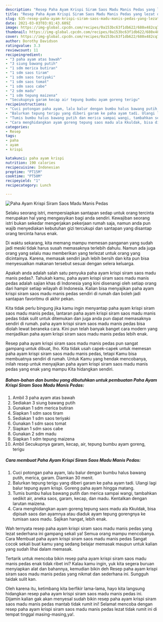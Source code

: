 ```yaml
---
description: "Resep Paha Ayam Krispi Siram Saos Madu Manis Pedas yang lezat dan Mudah Dibuat"
title: "Resep Paha Ayam Krispi Siram Saos Madu Manis Pedas yang lezat dan Mudah Dibuat"
slug: 635-resep-paha-ayam-krispi-siram-saos-madu-manis-pedas-yang-lezat-dan-mudah-dibuat
date: 2021-03-03T03:01:43.609Z
image: https://img-global.cpcdn.com/recipes/0a153bc63f1db622/680x482cq70/paha-ayam-krispi-siram-saos-madu-manis-pedas-foto-resep-utama.jpg
thumbnail: https://img-global.cpcdn.com/recipes/0a153bc63f1db622/680x482cq70/paha-ayam-krispi-siram-saos-madu-manis-pedas-foto-resep-utama.jpg
cover: https://img-global.cpcdn.com/recipes/0a153bc63f1db622/680x482cq70/paha-ayam-krispi-siram-saos-madu-manis-pedas-foto-resep-utama.jpg
author: Dorothy Davidson
ratingvalue: 3.3
reviewcount: 11
recipeingredient:
- "3 paha ayam atas bawah"
- "3 siung bawang putih"
- "1 sdm merica butiran"
- "1 sdm saos tiram"
- "1 sdm saos teriyaki"
- "1 sdm saos tomat"
- "1 sdm saos cabe"
- "2 sdm madu"
- "1 sdm tepung maizena"
- "Secukupnya garam kecap air tepung bumbu ayam goreng terigu"
recipeinstructions:
- "Cuci potongan paha ayam, lalu balur dengan bumbu halus bawang putih, merica, garam. Diamkan 30 menit."
- "Balurkan tepung terigu yang diberi garam ke paha ayam tadi. Ulangi lagi balur tepung ayam krispi. Goreng paha ayam hingga matang."
- "Tumis bumbu halus bawang putih dan merica sampai wangi, tambahkan sedikit air, aneka saos, garam, kecap, dan madu. Kentalkan dengan larutan maizena."
- "Cara menghidangkan ayam goreng tepung saos madu ala Kkuldak, bisa dipisah saos dan ayamnya atau diaduk ayam tepung gorengnya ke tumisan saos madu. Sajikan hangat, lebih enak."
categories:
- Resep
tags:
- paha
- ayam
- krispi

katakunci: paha ayam krispi 
nutrition: 190 calories
recipecuisine: Indonesian
preptime: "PT15M"
cooktime: "PT50M"
recipeyield: "1"
recipecategory: Lunch

---
```



![Paha Ayam Krispi Siram Saos Madu Manis Pedas](https://img-global.cpcdn.com/recipes/0a153bc63f1db622/680x482cq70/paha-ayam-krispi-siram-saos-madu-manis-pedas-foto-resep-utama.jpg)

Selaku seorang istri, mempersiapkan santapan sedap untuk orang tercinta merupakan hal yang mengasyikan bagi anda sendiri. Kewajiban seorang istri bukan sekedar mengerjakan pekerjaan rumah saja, namun anda pun wajib menyediakan kebutuhan gizi tercukupi dan santapan yang disantap orang tercinta harus enak.

Di waktu  sekarang, kita memang mampu memesan panganan yang sudah jadi meski tidak harus susah memasaknya terlebih dahulu. Namun ada juga orang yang selalu mau memberikan yang terlezat untuk orang yang dicintainya. Karena, memasak sendiri jauh lebih bersih dan kita pun bisa menyesuaikan makanan tersebut sesuai dengan selera keluarga. 



Apakah anda adalah salah satu penyuka paha ayam krispi siram saos madu manis pedas?. Tahukah kamu, paha ayam krispi siram saos madu manis pedas adalah sajian khas di Indonesia yang kini disenangi oleh setiap orang dari hampir setiap wilayah di Indonesia. Kalian bisa menyajikan paha ayam krispi siram saos madu manis pedas sendiri di rumah dan boleh jadi santapan favoritmu di akhir pekan.

Kita tidak perlu bingung jika kamu ingin menyantap paha ayam krispi siram saos madu manis pedas, lantaran paha ayam krispi siram saos madu manis pedas tidak sulit untuk ditemukan dan juga anda pun dapat memasaknya sendiri di rumah. paha ayam krispi siram saos madu manis pedas bisa diolah lewat beraneka cara. Kini pun telah banyak banget cara modern yang menjadikan paha ayam krispi siram saos madu manis pedas lebih enak.

Resep paha ayam krispi siram saos madu manis pedas pun sangat gampang untuk dibuat, lho. Kita tidak usah capek-capek untuk memesan paha ayam krispi siram saos madu manis pedas, tetapi Kamu bisa membuatnya sendiri di rumah. Untuk Kamu yang hendak mencobanya, inilah resep untuk menyajikan paha ayam krispi siram saos madu manis pedas yang enak yang mampu Kita hidangkan sendiri.

<!--inarticleads1-->

##### Bahan-bahan dan bumbu yang dibutuhkan untuk pembuatan Paha Ayam Krispi Siram Saos Madu Manis Pedas:

1. Ambil 3 paha ayam atas bawah
1. Sediakan 3 siung bawang putih
1. Gunakan 1 sdm merica butiran
1. Siapkan 1 sdm saos tiram
1. Sediakan 1 sdm saos teriyaki
1. Gunakan 1 sdm saos tomat
1. Siapkan 1 sdm saos cabe
1. Gunakan 2 sdm madu
1. Siapkan 1 sdm tepung maizena
1. Ambil Secukupnya garam, kecap, air, tepung bumbu ayam goreng, terigu




<!--inarticleads2-->

##### Cara membuat Paha Ayam Krispi Siram Saos Madu Manis Pedas:

1. Cuci potongan paha ayam, lalu balur dengan bumbu halus bawang putih, merica, garam. Diamkan 30 menit.
1. Balurkan tepung terigu yang diberi garam ke paha ayam tadi. Ulangi lagi balur tepung ayam krispi. Goreng paha ayam hingga matang.
1. Tumis bumbu halus bawang putih dan merica sampai wangi, tambahkan sedikit air, aneka saos, garam, kecap, dan madu. Kentalkan dengan larutan maizena.
1. Cara menghidangkan ayam goreng tepung saos madu ala Kkuldak, bisa dipisah saos dan ayamnya atau diaduk ayam tepung gorengnya ke tumisan saos madu. Sajikan hangat, lebih enak.




Wah ternyata resep paha ayam krispi siram saos madu manis pedas yang lezat sederhana ini gampang sekali ya! Semua orang mampu mencobanya. Cara Membuat paha ayam krispi siram saos madu manis pedas Sangat cocok sekali buat kamu yang sedang belajar memasak maupun untuk kalian yang sudah lihai dalam memasak.

Tertarik untuk mencoba bikin resep paha ayam krispi siram saos madu manis pedas enak tidak ribet ini? Kalau kamu ingin, yuk kita segera buruan menyiapkan alat dan bahannya, kemudian bikin deh Resep paha ayam krispi siram saos madu manis pedas yang nikmat dan sederhana ini. Sungguh taidak sulit kan. 

Oleh karena itu, ketimbang kita berfikir lama-lama, hayo kita langsung hidangkan resep paha ayam krispi siram saos madu manis pedas ini. Dijamin kalian gak akan menyesal sudah bikin resep paha ayam krispi siram saos madu manis pedas mantab tidak rumit ini! Selamat mencoba dengan resep paha ayam krispi siram saos madu manis pedas lezat tidak rumit ini di tempat tinggal masing-masing,ya!.

